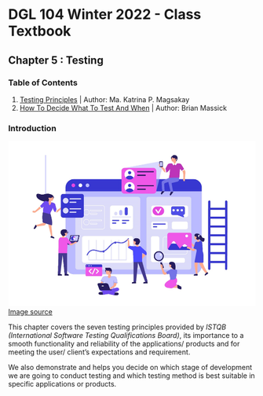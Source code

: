 # DGL 104 Winter 2022 - Class Textbook

## Chapter 5 : Testing

### Table of Contents
1. [Testing Principles](/ch5/testing-principles/README.md) | Author: Ma. Katrina P. Magsakay
2. [How To Decide What To Test And When](/ch5/how-to-test/README.md) | Author: Brian Massick

### Introduction

![[Testing Illustration]](img/testing.png)
[Image source](https://contemporarystaffing.com/manual-tester-insights/)

This chapter covers the seven testing principles provided by *ISTQB (International Software Testing Qualifications Board)*, its importance to a smooth functionality and reliability of the applications/ products and for meeting the user/ client’s expectations and requirement. 

We also demonstrate and helps you decide on which stage of development we are going to conduct testing and which testing method is best suitable in specific applications or products.
 

